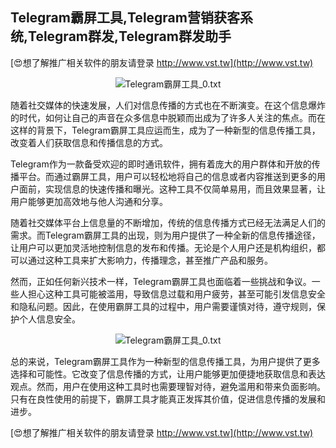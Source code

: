 ## **Telegram霸屏工具,Telegram营销获客系统,Telegram群发,Telegram群发助手**

[😍想了解推广相关软件的朋友请登录 http://www.vst.tw](http://www.vst.tw)

 <center><img src="https://vst.tw/MP4/tuiguang/png/6.png" alt="Telegram霸屏工具_0.txt"></center>

随着社交媒体的快速发展，人们对信息传播的方式也在不断演变。在这个信息爆炸的时代，如何让自己的声音在众多信息中脱颖而出成为了许多人关注的焦点。而在这样的背景下，Telegram霸屏工具应运而生，成为了一种新型的信息传播工具，改变着人们获取信息和传播信息的方式。

Telegram作为一款备受欢迎的即时通讯软件，拥有着庞大的用户群体和开放的传播平台。而通过霸屏工具，用户可以轻松地将自己的信息或者内容推送到更多的用户面前，实现信息的快速传播和曝光。这种工具不仅简单易用，而且效果显著，让用户能够更加高效地与他人沟通和分享。

随着社交媒体平台上信息量的不断增加，传统的信息传播方式已经无法满足人们的需求。而Telegram霸屏工具的出现，则为用户提供了一种全新的信息传播途径，让用户可以更加灵活地控制信息的发布和传播。无论是个人用户还是机构组织，都可以通过这种工具来扩大影响力，传播理念，甚至推广产品和服务。

然而，正如任何新兴技术一样，Telegram霸屏工具也面临着一些挑战和争议。一些人担心这种工具可能被滥用，导致信息过载和用户疲劳，甚至可能引发信息安全和隐私问题。因此，在使用霸屏工具的过程中，用户需要谨慎对待，遵守规则，保护个人信息安全。

 <center><img src="https://vst.tw/MP4/tuiguang/png/7.png" alt="Telegram霸屏工具_0.txt"></center>

总的来说，Telegram霸屏工具作为一种新型的信息传播工具，为用户提供了更多选择和可能性。它改变了信息传播的方式，让用户能够更加便捷地获取信息和表达观点。然而，用户在使用这种工具时也需要理智对待，避免滥用和带来负面影响。只有在良性使用的前提下，霸屏工具才能真正发挥其价值，促进信息传播的发展和进步。

[😍想了解推广相关软件的朋友请登录 http://www.vst.tw](http://www.vst.tw)



